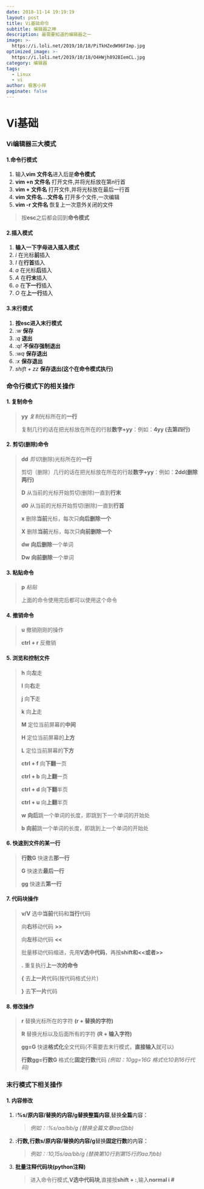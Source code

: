 ```yaml
---
date: 2018-11-14 19:19:19
layout: post
title: Vi基础命令
subtitle: 编辑器之神
description: 最需要知道的编辑器之一
image: >-
  https://i.loli.net/2019/10/18/PiTkHZedW96FImp.jpg
optimized_image: >-
  https://i.loli.net/2019/10/18/O4HWjh892BIemCL.jpg
category: 编辑器
tags:
  - Linux
  - vi
author: 极客小祥
paginate: false
---
```


Vi基础
========

### Vi编辑器三大模式

#### 1.命令行模式

1. 输入**vim 文件名**进入后是**命令模式**
2. **vim +n 文件名** 打开文件,并将光标放在第n行首
3. **vim + 文件名** 打开文件,并将光标放在最后一行首
4. **vim 文件名...文件名** 打开多个文件,一次编辑
5. **vim -r 文件名** 恢复上一次意外关闭的文件

>按**esc**之后都会回到**命令模式**

#### 2.插入模式

1. **输入一下字母进入插入模式**
2. *i* 在光标**前**插入
3. *I* 在**行首**插入
4. *a* 在光标**后**插入
5. *A* 在**行末**插入
6. *o* 在**下一行**插入
7. *O* 在**上一行**插入

#### 3.末行模式

1. **按esc进入末行模式**
2. *:w* **保存**
3. *:q* **退出**
4. *:q!* **不保存强制退出**
5. *:wq* **保存退出**
6. *:x* **保存退出**
7. *shift + zz* **保存退出(这个在命令模式执行)**

### 命令行模式下的相关操作

#### 1. 复制命令

> **yy** *复制*光标所在的**一行**
>
> 复制几行的话在把光标放在所在的行敲**数字+yy**：例如：**4yy (去第四行)**

#### 2. 剪切(删除)命令
> **dd** *剪切*(删除)光标所在的**一行**
>
> 剪切（删除）几行的话在把光标放在所在的行敲**数字+yy**：例如：**2dd(删除两行)**
>
> **D** 从当前的光标开始剪切(删除)一直到**行末**
>
> **d0** 从当前的光标开始剪切(删除)一直到**行首**
>
> **x** 删除**当前**光标，每次只**向后删除一个**
>
> **X** 删除**当前**光标，每次只**向前删除一个**
>
> **dw** **向后删除**一个单词
>
> **Dw** **向前删除**一个单词
>

#### 3. 粘贴命令
> **p** *粘贴*
>
> 上面的命令使用完后都可以使用这个命令

#### 4. 撤销命令
> **u** 撤销刚刚的操作
>
> **ctrl + r** 反撤销

#### 5. 浏览和控制文件

> **h** 向**左**走
> 
> **l** 向**右**走
> 
> **j** 向**下**走
> 
> **k** 向**上**走
> 
> **M** 定位当前屏幕的**中间**
> 
> **H** 定位当前屏幕的**上方**
> 
> **L** 定位当前屏幕的**下方**
> 
> **ctrl + f** 向**下翻**一页
> 
> **ctrl + b** 向**上翻**一页
> 
> **ctrl + d** 向**下翻**半页
> 
> **ctrl + u** 向**上翻**半页
>
> **w** **向后**跳一个单词的长度，即跳到下一个单词的开始处
>
> **b** **向前**跳一个单词的长度，即跳到上一个单词的开始处

#### 6. 快速到文件的某一行
   
> **行数G** 快速去**那一行**
>
> **G** 快速去**最后一行**
>
> **gg** 快速去**第一行**

#### 7. 代码块操作

> **v/V** 选中**当前**代码和**当行**代码
>
> 向**右**移动代码 **>>**
>
> 向**左**移动代码 **<<**
>
> 批量移动代码缩进，先用**V选中代码**，再按**shift和<<或者>>**
>
> **.** 重复执行**上一次的命令**
>
> **{** 去**上一片**代码(按代码格式分片)
>
> **}** 去**下一片**代码

#### 8. 修改操作

> **r** 替换光标所在的字符 **(r + 替换的字符)**
>
> **R** 替换光标以及后面所有的字符 **(R + 输入字符)**
>
> **gg=G** 快速**格式化**全文代码(不需要去末行模式，**直接输入**就可以)
>
> **行数gg=行数G** 格式化**固定行数**代码 *(例如：10gg=16G 格式化10到16行代码)*

### 末行模式下相关操作

#### 1. 内容修改

1. **:%s/原内容/替换的内容/g替换整篇内容**,替换**全篇**内容：

    > *例如：:%s/aa/bb/g (替换全篇文章aa位bb)*

2. **:行数,行数s/原内容/替换的内容/g**替换**固定行数**的内容：

    > *例如：:10,15s/aa/bb/g (替换第10行到第15行的aa为bb)*

3. **批量注释代码块(python注释)**

    > 进入命令行模式,**V选中代码块**,直接按**shift + :**,输入**normal i #**

